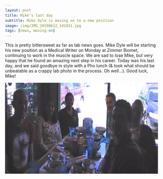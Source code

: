 ```yaml
---
layout: post
title: Mike's last day
subtitle: Mike Dyle is moving on to a new position
image: /img/IMG_20190612_141931.jpg
tags: [news, moving-on]
---
```


This is pretty bittersweet as far as lab news goes. Mike Dyle will be starting his new position as a Medical Writer on Monday at Zimmer Biomet, continuing to work in the muscle space. We are sad to lose Mike, but very happy that he found an amazing next step in his career. Today was his last day, and we said goodbye in style with a Pho lunch (& took what should be unbeatable as a crappy lab photo in the process. Oh well...). Good luck, Mike! 
<br>

<img align="center" src="/img/IMG_20190612_141931.jpg" style="width:600px !important;height:300px !important;" />

<br>
<br>
